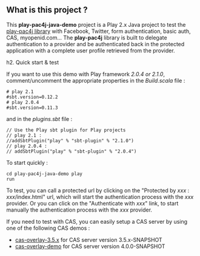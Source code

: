 <h2>What is this project ?</h2>

This <b>play-pac4j-java-demo</b> project is a Play 2.x Java project to test the <a href="https://github.com/leleuj/play-pac4j">play-pac4j library</a> with Facebook, Twitter, form authentication, basic auth, CAS, myopenid.com...
The <b>play-pac4j</b> library is built to delegate authentication to a provider and be authenticated back in the protected application with a complete user profile retrieved from the provider.

h2. Quick start & test 

If you want to use this demo with Play framework *2.0.4 or 2.1.0*, comment/uncomment the appropriate properties in the *Build.scala* file :
<pre><code># play 2.1
#sbt.version=0.12.2
# play 2.0.4
#sbt.version=0.11.3</code></pre>
and in the *plugins.sbt* file :
<pre><code>// Use the Play sbt plugin for Play projects
// play 2.1 :
//addSbtPlugin("play" % "sbt-plugin" % "2.1.0")
// play 2.0.4 :
// addSbtPlugin("play" % "sbt-plugin" % "2.0.4")</code></pre>
 
To start quickly :<pre><code>cd play-pac4j-java-demo
play run</code></pre>

To test, you can call a protected url by clicking on the "Protected by <i>xxx</i> : <i>xxx</i>/index.html" url, which will start the authentication process with the <i>xxx</i> provider.
Or you can click on the "Authenticate with <i>xxx</i>" link, to start manually the authentication process with the <i>xxx</i> provider.

If you need to test with CAS, you can easily setup a CAS server by using one of the following CAS demos :
- <a href="https://github.com/leleuj/cas-overlay-3.5.x">cas-overlay-3.5.x</a> for CAS server version 3.5.x-SNAPSHOT
- <a href="https://github.com/leleuj/cas-overlay-demo">cas-overlay-demo</a> for CAS server version 4.0.0-SNAPSHOT
